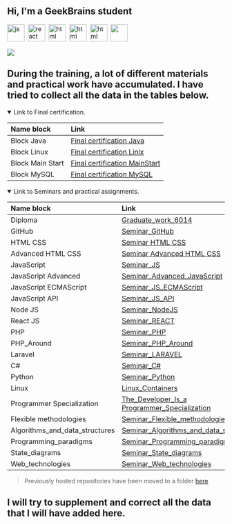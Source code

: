 ## Hi, I'm a GeekBrains student
<img src="https://cdn.jsdelivr.net/gh/devicons/devicon@latest/icons/javascript/javascript-original.svg" title="js" width="40" height="40"/>&nbsp;
<img src="https://cdn.jsdelivr.net/gh/devicons/devicon@latest/icons/react/react-original-wordmark.svg" title="react" width="40" height="40"/>&nbsp;
<img src="https://cdn.jsdelivr.net/gh/devicons/devicon@latest/icons/html5/html5-plain-wordmark.svg" title="html" width="40" height="40"/>&nbsp;
<img src="https://cdn.jsdelivr.net/gh/devicons/devicon@latest/icons/css3/css3-original-wordmark.svg" title="html" width="40" height="40"/>&nbsp;
<img src="https://cdn.jsdelivr.net/gh/devicons/devicon@latest/icons/sass/sass-original.svg" title="html" width="40" height="40"/>&nbsp;
<img src="https://cdn.jsdelivr.net/gh/devicons/devicon@latest/icons/composer/composer-original.svg" width="40" height="40"/>&nbsp;

![](http://github-profile-summary-cards.vercel.app/api/cards/profile-details?username=lemaks85&theme=2077)

## During the training, a lot of different materials and practical work have accumulated. I have tried to collect all the data in the tables below.


<details open>      
<summary> Link to Final certification. </summary>

|Name block|Link|
|:-|:-|
|Block Java|[Final certification Java](./Final_control_work_on_the_java_block/)|
|Block Linux|[Final certification Linix](./Final_control_work_on_the_linux_block/)|
|Block Main Start|[Final certification MainStart](./Final_control_work_on_the_main_block/)|
|Block MySQL|[Final certification MySQL](./Final_control_work_on_the_MySQL_block/)|  

</details>

<details open>
 <summary> Link to Seminars and practical assignments. </summary>

|Name block|Link|
|:-|:-|
|Diploma|[Graduate_work_6014](https://github.com/lemaks85/Home_Work_Zuev_M/tree/main/Graduate_work_6014)|
|GitHub|[Seminar_GitHub](https://github.com/lemaks85/Home_Work_Zuev_M/tree/main/Seminar_GitHub)|
|HTML CSS|[Seminar HTML CSS](https://github.com/lemaks85/Home_Work_Zuev_M/tree/main/Seminar_HTML_CSS)|
|Advanced HTML CSS|[Seminar Advanced HTML CSS](https://github.com/lemaks85/Home_Work_Zuev_M/tree/main/Seminar_HTML%20CSS_Advanced/Home%20work)|
|JavaScript|[Seminar_JS](https://github.com/lemaks85/Home_Work_Zuev_M/tree/main/Seminar_JS)|
|JavaScript Advanced|[Seminar_Advanced_JavaScript](https://github.com/lemaks85/Home_Work_Zuev_M/tree/main/Seminar_JS_Advanced)|
|JavaScript ECMAScript|[Seminar_JS_ECMAScript](https://github.com/lemaks85/Home_Work_Zuev_M/tree/main/Seminar_JS_ECMAScript)|
|JavaScript API|[Seminar_JS_API](https://github.com/lemaks85/Home_Work_Zuev_M/tree/main/Seminar_JS_API)|
|Node JS|[Seminar_NodeJS](https://github.com/lemaks85/Home_Work_Zuev_M/tree/main/Seminar_JS_NODE)|
|React JS|[Seminar_REACT](https://github.com/lemaks85/Home_Work_Zuev_M/tree/main/Seminar_JS_REACT)|
|PHP|[Seminar_PHP](https://github.com/lemaks85/Home_Work_Zuev_M/tree/main/Seminar_PHP)|
|PHP_Around|[Seminar_PHP_Around](https://github.com/lemaks85/Home_Work_Zuev_M/tree/main/Seminar_PHP_Around)|
|Laravel|[Seminar_LARAVEL](https://github.com/lemaks85/Home_Work_Zuev_M/tree/main/Seminar_LARAVEL)|
|C#|[Seminar_C#](https://github.com/lemaks85/Home_Work_Zuev_M/tree/main/Seminar_C%23)|
|Python|[Seminar_Python](https://github.com/lemaks85/Home_Work_Zuev_M/tree/main/Seminar_Python)|
|Linux|[Linux_Containers](https://github.com/lemaks85/Home_Work_Zuev_M/tree/main/Linux_Containers)|
|Programmer Specialization|[The_Developer_Is_a Programmer_Specialization](https://github.com/lemaks85/Home_Work_Zuev_M/tree/main/The_Developer_Is_a%20Programmer_Specialization)|
|Flexible methodologies|[Seminar_Flexible_methodologies](https://github.com/lemaks85/Home_Work_Zuev_M/tree/main/Seminar_Flexible_methodologies)|
|Algorithms_and_data_structures|[Seminar_Algorithms_and_data_structures](https://github.com/lemaks85/Home_Work_Zuev_M/tree/main/Seminar_Algorithms_and_data_structures)
|Programming_paradigms|[Seminar_Programming_paradigms](https://github.com/lemaks85/Home_Work_Zuev_M/tree/main/Seminar_Programming_paradigms)|
|State_diagrams|[Seminar_State_diagrams](https://github.com/lemaks85/Home_Work_Zuev_M/tree/main/Seminar_State_diagrams)|
|Web_technologies|[Seminar_Web_technologies](https://github.com/lemaks85/Home_Work_Zuev_M/tree/main/Seminar_Web_technologies)|
</details>

> Previously hosted repositories have been moved to a folder [here](https://github.com/lemaks85/Home_Work_Zuev_M/tree/main/Other_works_and_projects)


## I will try to supplement and correct all the data that I will have added here.


          
          
          
          
<!--
**lemaks85/lemaks85** is a ✨ _special_ ✨ repository because its `README.md` (this file) appears on your GitHub profile.

Here are some ideas to get you started:

- 🔭 I’m currently working on ...
- 🌱 I’m currently learning ...
- 👯 I’m looking to collaborate on ...
- 🤔 I’m looking for help with ...
- 💬 Ask me about ...
- 📫 How to reach me: ...
- 😄 Pronouns: ...
- ⚡ Fun fact: ...
-->
